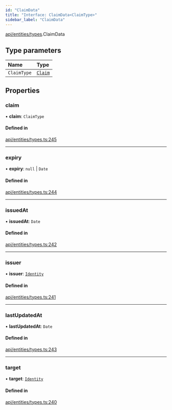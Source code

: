 ```yaml
---
id: "ClaimData"
title: "Interface: ClaimData<ClaimType>"
sidebar_label: "ClaimData"
---
```


[api/entities/types](../../../../../modules/API/Entities/Types/Types.md).ClaimData

## Type parameters

| Name | Type |
| :------ | :------ |
| `ClaimType` | [`Claim`](../../../../../modules/API/Entities/Types/Types.md#claim) |

## Properties

### claim

• **claim**: `ClaimType`

#### Defined in

[api/entities/types.ts:245](https://github.com/PolymeshAssociation/polymesh-sdk/blob/b55e63737/src/api/entities/types.ts#L245)

___

### expiry

• **expiry**: ``null`` \| `Date`

#### Defined in

[api/entities/types.ts:244](https://github.com/PolymeshAssociation/polymesh-sdk/blob/b55e63737/src/api/entities/types.ts#L244)

___

### issuedAt

• **issuedAt**: `Date`

#### Defined in

[api/entities/types.ts:242](https://github.com/PolymeshAssociation/polymesh-sdk/blob/b55e63737/src/api/entities/types.ts#L242)

___

### issuer

• **issuer**: [`Identity`](../../../../../classes/API/Entities/Identity/Identity.md)

#### Defined in

[api/entities/types.ts:241](https://github.com/PolymeshAssociation/polymesh-sdk/blob/b55e63737/src/api/entities/types.ts#L241)

___

### lastUpdatedAt

• **lastUpdatedAt**: `Date`

#### Defined in

[api/entities/types.ts:243](https://github.com/PolymeshAssociation/polymesh-sdk/blob/b55e63737/src/api/entities/types.ts#L243)

___

### target

• **target**: [`Identity`](../../../../../classes/API/Entities/Identity/Identity.md)

#### Defined in

[api/entities/types.ts:240](https://github.com/PolymeshAssociation/polymesh-sdk/blob/b55e63737/src/api/entities/types.ts#L240)
